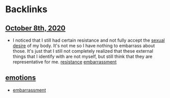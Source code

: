 
# Backlinks
## [October 8th, 2020](<October 8th, 2020.md>)
- I noticed that I still had certain resistance and not fully accept the [sexual desire](<sexual desire.md>) of my body. It's not me so I have nothing to embarrass about those. It's just that I still not completely realized that these external things that I identify with are not myself, but still think that they are representative for me. [resistance](<resistance.md>) [embarrassment](<embarrassment.md>)

## [emotions](<emotions.md>)
- [embarrassment](<embarrassment.md>)

